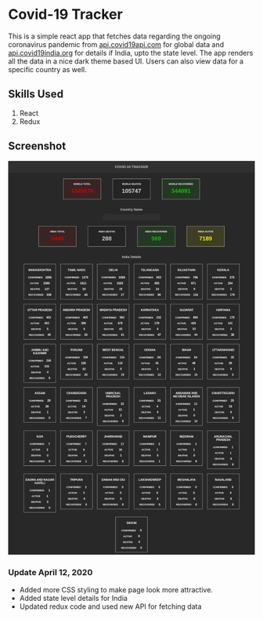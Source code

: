 # Covid-19 Tracker

This is a simple react app that fetches data regarding the ongoing coronavirus pandemic from [api.covid19api.com](api.covid19api.com) for global data and [api.covid19india.org](api.covid19india.org) for details if India, upto the state level. The app renders all the data in a nice dark theme based UI. Users can also view data for a specific country as well.

## Skills Used

1. React
2. Redux

## Screenshot

![Screenshot](./homescreen.png)

### Update April 12, 2020

-   Added more CSS styling to make page look more attractive.
-   Added state level details for India
-   Updated redux code and used new API for fetching data
